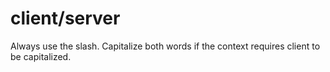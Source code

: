 # client/server

Always use the slash. Capitalize both words if the context requires client to be capitalized.
